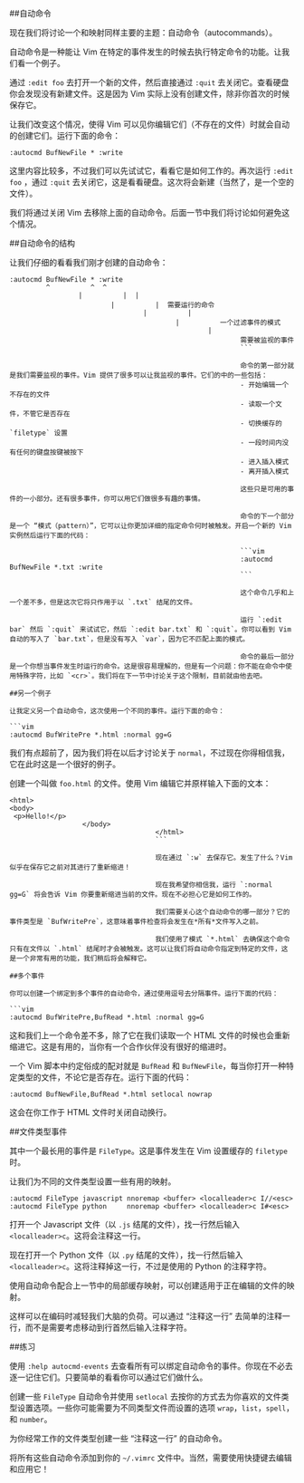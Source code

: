 ##自动命令

现在我们将讨论一个和映射同样主要的主题：自动命令（autocommands）。

自动命令是一种能让 Vim 在特定的事件发生的时候去执行特定命令的功能。让我们看一个例子。

通过 `:edit foo` 去打开一个新的文件，然后直接通过 `:quit` 去关闭它。查看硬盘你会发现没有新建文件。这是因为 Vim 实际上没有创建文件，除非你首次的时候保存它。

让我们改变这个情况，使得 Vim 可以见你编辑它们（不存在的文件）时就会自动的创建它们。运行下面的命令：

```vim
:autocmd BufNewFile * :write
```

这里内容比较多，不过我们可以先试试它，看看它是如何工作的。再次运行 `:edit foo` ，通过 `:quit` 去关闭它，这是看看硬盘。这次将会新建（当然了，是一个空的文件）。

我们将通过关闭 Vim 去移除上面的自动命令。后面一节中我们将讨论如何避免这个情况。

##自动命令的结构

让我们仔细的看看我们刚才创建的自动命令：

```vim
:autocmd BufNewFile * :write
		 ^          ^  ^
		 		 |          |  |
				 		 |          |  需要运行的命令
						 		 |          |
								 		 |          一个过滤事件的模式
										 		 |
												 		 需要被监视的事件
														 ```

														 命令的第一部分就是我们需要监视的事件。Vim 提供了很多可以让我监视的事件。它们的中的一些包括：
														 - 开始编辑一个不存在的文件
														 - 读取一个文件，不管它是否存在
														 - 切换缓存的 `filetype` 设置
														 - 一段时间内没有任何的键盘按键被按下
														 - 进入插入模式
														 - 离开插入模式

														 这些只是可用的事件的一小部分。还有很多事件，你可以用它们做很多有趣的事情。

														 命令的下一个部分是一个 “模式（pattern）”，它可以让你更加详细的指定命令何时被触发。开启一个新的 Vim 实例然后运行下面的代码：

														 ```vim
														 :autocmd BufNewFile *.txt :write
														 ```

														 这个命令几乎和上一个差不多，但是这次它将只作用于以 `.txt` 结尾的文件。

														 运行 `:edit bar` 然后 `:quit` 来试试它，然后 `:edit bar.txt` 和 `:quit`。你可以看到 Vim 自动的写入了 `bar.txt`，但是没有写入 `var`，因为它不匹配上面的模式。

														 命令的最后一部分是一个你想当事件发生时运行的命令。这是很容易理解的，但是有一个问题：你不能在命令中使用特殊字符，比如 `<cr>`。我们将在下一节中讨论关于这个限制，目前就由他去吧。

##另一个例子

让我定义另一个自动命令，这次使用一个不同的事件。运行下面的命令：

```vim
:autocmd BufWritePre *.html :normal gg=G
```

我们有点超前了，因为我们将在以后才讨论关于 `normal`，不过现在你得相信我，它在此时这是一个很好的例子。

创建一个叫做 `foo.html` 的文件。使用 Vim 编辑它并原样输入下面的文本：

```vim
<html>
<body>
 <p>Hello!</p>
                  </body>
				                    </html>
									```

									现在通过 `:w` 去保存它。发生了什么？Vim 似乎在保存它之前对其进行了重新缩进！

									现在我希望你相信我，运行 `:normal gg=G` 将会告诉 Vim 你要重新缩进当前的文件。现在不必担心它是如何工作的。

									我们需要关心这个自动命令的哪一部分？它的事件类型是 `BufWritePre`，这意味着事件检查将会发生在*所有*文件写入之前。

									我们使用了模式 `*.html` 去确保这个命令只有在文件以 `.html` 结尾时才会被触发。这可以让我们将自动命令指定到特定的文件，这是一个非常有用的功能，我们稍后将会解释它。

##多个事件

你可以创建一个绑定到多个事件的自动命令，通过使用逗号去分隔事件。运行下面的代码：

```vim
:autocmd BufWritePre,BufRead *.html :normal gg=G
```

这和我们上一个命令差不多，除了它在我们读取一个 HTML 文件的时候也会重新缩进它。这是有用的，当你有一个合作伙伴没有很好的缩进时。

一个 Vim 脚本中约定俗成的配对就是 `BufRead` 和 `BufNewFile`，每当你打开一种特定类型的文件，不论它是否存在。运行下面的代码：

```vim
:autocmd BufNewFile,BufRead *.html setlocal nowrap
```

这会在你工作于 HTML 文件时关闭自动换行。

##文件类型事件

其中一个最长用的事件是 `FileType`。这是事件发生在 Vim 设置缓存的 `filetype` 时。

让我们为不同的文件类型设置一些有用的映射。

```vim
:autocmd FileType javascript nnoremap <buffer> <localleader>c I//<esc>
:autocmd FileType python     nnoremap <buffer> <localleader>c I#<esc>
```

打开一个 Javascript 文件（以 `.js` 结尾的文件），找一行然后输入 `<localleader>c`。这将会注释这一行。

现在打开一个 Python 文件（以 `.py` 结尾的文件），找一行然后输入 `<localleader>c`。这将注释掉这一行，不过是使用的 Python 的注释字符。

使用自动命令配合上一节中的局部缓存映射，可以创建适用于正在编辑的文件的映射。

这样可以在编码时减轻我们大脑的负荷。可以通过 “注释这一行” 去简单的注释一行，而不是需要考虑移动到行首然后输入注释字符。

##练习

使用 `:help autocmd-events` 去查看所有可以绑定自动命令的事件。你现在不必去逐一记住它们。只要简单的看看你可以通过它们做什么。

创建一些 `FileType` 自动命令并使用 `setlocal` 去按你的方式去为你喜欢的文件类型设置选项。一些你可能需要为不同类型文件而设置的选项 `wrap`，`list`，`spell`，和 `number`。

为你经常工作的文件类型创建一些 “注释这一行” 的自动命令。

将所有这些自动命令添加到你的 `~/.vimrc` 文件中。当然，需要使用快捷键去编辑和应用它！

